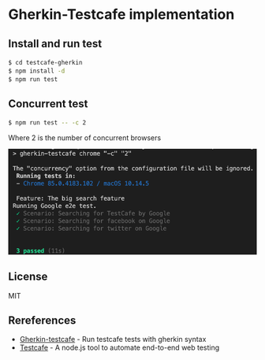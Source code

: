 # Gherkin-Testcafe implementation

## Install and run test

```sh
$ cd testcafe-gherkin
$ npm install -d
$ npm run test
```

## Concurrent test

```sh
$ npm run test -- -c 2
```

Where 2 is the number of concurrent browsers

![Image of Yaktocat](images/console.png)


License
----

MIT


Rereferences
----

* [Gherkin-testcafe] - Run testcafe tests with gherkin syntax
* [Testcafe] - A node.js tool to automate end-to-end web testing



[Gherkin-testcafe]: <https://github.com/kiwigrid/gherkin-testcafe>
[Testcafe]: <https://devexpress.github.io/testcafe/>